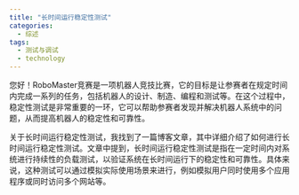 ```yaml
---  
title: "长时间运行稳定性测试"  
categories:  
  - 综述  
tags: 
  - 测试与调试 
  - technology  
---  
```


您好！RoboMaster竞赛是一项机器人竞技比赛，它的目标是让参赛者在规定时间内完成一系列的任务，包括机器人的设计、制造、编程和测试等。在这个过程中，稳定性测试是非常重要的一环，它可以帮助参赛者发现并解决机器人系统中的问题，从而提高机器人的稳定性和可靠性。

关于长时间运行稳定性测试，我找到了一篇博客文章，其中详细介绍了如何进行长时间运行稳定性测试。文章中提到，长时间运行稳定性测试是指在一定时间内对系统进行持续性的负载测试，以验证系统在长时间运行下的稳定性和可靠性。具体来说，这种测试可以通过模拟实际使用场景来进行，例如模拟用户同时使用多个应用程序或同时访问多个网站等。 

